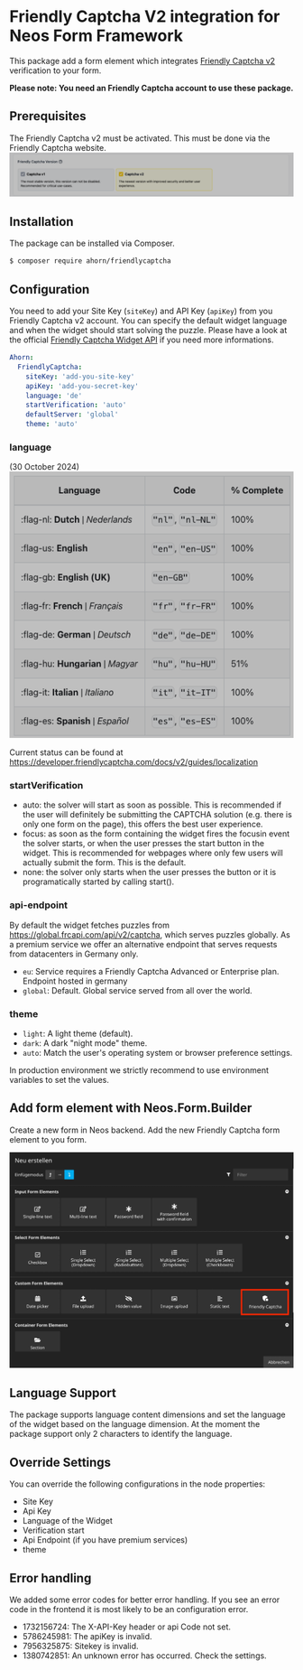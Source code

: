 # Friendly Captcha V2 integration for Neos Form Framework

This package add a form element which integrates [Friendly Captcha v2](https://friendlycaptcha.com/) verification to your form.

**Please note: You need an Friendly Captcha account to use these package.**

## Prerequisites

The Friendly Captcha v2 must be activated. This must be done via the Friendly Captcha website.
![Captch Element](Documentation/Images/activate-friendly-captcha-v2.png)

## Installation

The package can be installed via Composer.

```bash
$ composer require ahorn/friendlycaptcha
```

## Configuration

You need to add your Site Key (`siteKey`) and API Key (`apiKey`) from you Friendly Captcha v2 account. You can specify the default widget language and when the widget should start solving the puzzle. Please have a look at the official [Friendly Captcha Widget API](https://developer.friendlycaptcha.com/docs/v2/) if you need more informations.

```yaml
Ahorn:
  FriendlyCaptcha:
    siteKey: 'add-you-site-key'
    apiKey: 'add-you-secret-key'
    language: 'de'
    startVerification: 'auto'
    defaultServer: 'global'
    theme: 'auto'
```

### language
(30 October 2024)  
![Captch Element](Documentation/Images/language-support.png)

Current status can be found at <https://developer.friendlycaptcha.com/docs/v2/guides/localization>


### startVerification

* auto: the solver will start as soon as possible. This is recommended if the user will definitely be submitting the CAPTCHA solution (e.g. there is only one form on the page), this offers the best user experience.
* focus: as soon as the form containing the widget fires the focusin event the solver starts, or when the user presses the start button in the widget. This is recommended for webpages where only few users will actually submit the form. This is the default.
* none: the solver only starts when the user presses the button or it is programatically started by calling start().

### api-endpoint

By default the widget fetches puzzles from https://global.frcapi.com/api/v2/captcha, which serves puzzles globally. As a premium service we offer an alternative endpoint that serves requests from datacenters in Germany only. 

* `eu`: Service requires a Friendly Captcha Advanced or Enterprise plan. Endpoint hosted in germany
* `global`: Default. Global service served from all over the world.

### theme

* `light`: A light theme (default).
* `dark`: A dark "night mode" theme.
* `auto`: Match the user's operating system or browser preference settings.

In production environment we strictly recommend to use environment variables to set the values.

## Add form element with Neos.Form.Builder

Create a new form in Neos backend. Add the new Friendly Captcha form element to you form.

![Captch Element](Documentation/Images/add-frc-fom-element.jpg)

## Language Support

The package supports language content dimensions and set the language of the widget based on the language dimension. At the moment the package support only 2 characters to identify the language.

## Override Settings

You can override the following configurations in the node properties:

* Site Key
* Api Key
* Language of the Widget
* Verification start
* Api Endpoint (if you have premium services)
* theme

## Error handling

We added some error codes for better error handling.
If you see an error code in the frontend it is most likely to be an configuration error.

* 1732156724: The X-API-Key header or api Code not set.
* 5786245981: The apiKey is invalid.
* 7956325875: Sitekey is invalid.
* 1380742851: An unknown error has occurred. Check the settings.
